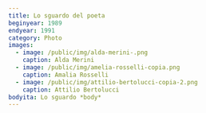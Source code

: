 ```yaml
---
title: Lo sguardo del poeta
beginyear: 1989
endyear: 1991
category: Photo
images:
  - image: /public/img/alda-merini-.png
    caption: Alda Merini
  - image: /public/img/amelia-rosselli-copia.png
    caption: Amalia Rosselli
  - image: /public/img/attilio-bertolucci-copia-2.png
    caption: Attilio Bertolucci
bodyita: Lo sguardo *body*
---
```


